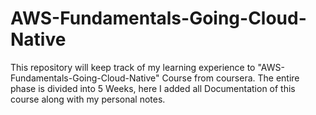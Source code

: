 # AWS-Fundamentals-Going-Cloud-Native

This repository will keep track of my learning experience to "AWS-Fundamentals-Going-Cloud-Native" Course from coursera. The entire phase is divided into 5 Weeks, here I added all Documentation of this course along with my personal notes. 
